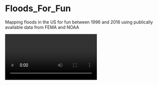 # Floods_For_Fun
Mapping floods in the US for fun between 1996 and 2016 using publically available data from FEMA and NOAA


![the final outcome](https://i.imgur.com/uZ6UE7R.mp4)
